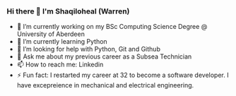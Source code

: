 ### Hi there 👋 I'm Shaqiloheal (Warren)

- 🔭 I’m currently working on my BSc Computing Science Degree @ University of Aberdeen
- 🌱 I’m currently learning Python
- 🤔 I’m looking for help with Python, Git and Github
- 💬 Ask me about my previous career as a Subsea Technician
- 📫 How to reach me: Linkedin
- ⚡ Fun fact: I restarted my career at 32 to become a software developer.  I have excepreience in mechanical and electrical engineering.

<!--
**Shaqiloheal/Shaqiloheal** is a ✨ _special_ ✨ repository because its `README.md` (this file) appears on your GitHub profile.

Here are some ideas to get you started:

- 🔭 I’m currently working on ...
- 🌱 I’m currently learning ...
- 👯 I’m looking to collaborate on ...
- 🤔 I’m looking for help with ...
- 💬 Ask me about ...
- 📫 How to reach me: ...
- 😄 Pronouns: ...
- ⚡ Fun fact: ...
-->
